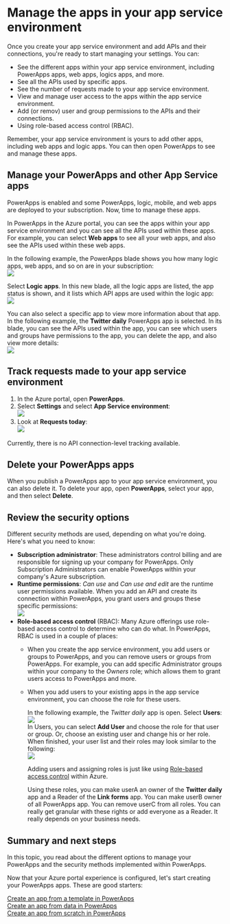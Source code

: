
<properties
	pageTitle="Check your app usage in PowerApps | Microsoft Azure"
	description="IT Pro docs: See all apps, APIs, users, app requests, and update permissions in the Azure portal"
	services="power-apps"
	documentationCenter="" 
	authors="MandiOhlinger"
	manager="dwrede"
	editor=""/>

<tags
   ms.service="power-apps"
   ms.devlang="na"
   ms.topic="article"
   ms.tgt_pltfrm="na"
   ms.workload="na" 
   ms.date="10/20/2015"
   ms.author="mandia"/>


# Manage the apps in your app service environment
Once you create your app service environment and add APIs and their connections, you're ready to start managing your settings. You can:

- See the different apps within your app service environment, including PowerApps apps, web apps, logics apps, and more.
- See all the APIs used by specific apps.
- See the number of requests made to your app service environment.
- View and manage user access to the apps within the app service environment. 
- Add (or remov) user and group permissions to the APIs and their connections. 
- Using role-based access control (RBAC).

Remember, your app service environment is yours to add other apps, including web apps and logic apps. You can then open PowerApps to see and manage these apps.


## Manage your PowerApps and other App Service apps
PowerApps is enabled and some PowerApps, logic, mobile, and web apps are deployed to your subscription. Now, time to manage these apps.

In PowerApps in the Azure portal, you can see the apps within your app service environment and you can see all the APIs used within these apps. For example, you can select **Web apps** to see all your web apps, and also see the APIs used within these web apps. 

In the following example, the PowerApps blade shows you how many logic apps, web apps, and so on are in your subscription:  
![][9]  

Select **Logic apps**. In this new blade, all the logic apps are listed, the app status is shown, and it lists which API apps are used within the logic app:  
![][10]   

You can also select a specific app to view more information about that app. In the following example, the **Twitter daily** PowerApps app is selected. In its blade, you can see the APIs used within the app, you can see which users and groups have permissions to the app, you can delete the app, and also view more details:  
![][11]  


## Track requests made to your app service environment
1. In the Azure portal, open **PowerApps**.
2. Select **Settings** and select **App Service environment**:  
![][6]
3. Look at **Requests today**:  
![][7]  

Currently, there is no API connection-level tracking available. 

## Delete your PowerApps apps
When you publish a PowerApps app to your app service environment, you can also delete it. To delete your app, open **PowerApps**, select your app, and then select **Delete**.  


## Review the security options
Different security methods are used, depending on what you're doing. Here's what you need to know:

- **Subscription administrator**: These administrators control billing and are responsible for signing up your company for PowerApps. Only Subscription Administrators can enable PowerApps within your company's Azure subscription. 
- **Runtime permissions**: *Can use* and *Can use and edit* are the runtime user permissions available. When you add an API and create its connection within PowerApps, you grant users and groups these specific permissions:  
![][3]  
- **Role-based access control** (RBAC): Many Azure offerings use role-based access control to determine who can do what. In PowerApps, RBAC is used in a couple of places:  
	- When you create the app service environment, you add users or groups to PowerApps, and you can remove users or groups from PowerApps. For example, you can add specific Administrator groups within your company to the *Owners* role; which allows them to grant users access to PowerApps and more.
	- When you add users to your existing apps in the app service environment, you can choose the role for these users.  	
	
		In the following example, the *Twitter daily* app is open. Select **Users**:  
	![][12]  
	In Users, you can select **Add User** and choose the role for that user or group. Or, choose an existing user and change his or her role. When finished, your user list and their roles may look similar to the following:  
	![][2]  
	
		Adding users and assigning roles is just like using [Role-based access control](https://azure.microsoft.com/documentation/articles/role-based-access-control-configure) within Azure. 

		Using these roles, you can make userA an owner of the **Twitter daily** app and a Reader of the **Link forms** app. You can make userB owner of all PowerApps app. You can remove userC from all roles. You can really get granular with these rights or add everyone as a Reader. It really depends on your business needs. 


## Summary and next steps
In this topic, you read about the different options to manage your PowerApps and the security methods implemented within PowerApps. 

Now that your Azure portal experience is configured, let's start creating your PowerApps apps. These are good starters:

[Create an app from a template in PowerApps](get-started-test-drive.md)  
[Create an app from data in PowerApps](get-started-create-from-data.md)  
[Create an app from scratch in PowerApps](get-started-create-from-blank.md)


[2]: ./media/powerapps-manage-monitor-usage/adduser.png
[3]: ./media/powerapps-manage-monitor-usage/selectpermission.png
[6]: ./media/powerapps-manage-monitor-usage/settingsase.png
[7]: ./media/powerapps-manage-monitor-usage/requests.png
[9]: ./media/powerapps-manage-monitor-usage/allapps.png
[10]: ./media/powerapps-manage-monitor-usage/alllogicapps.png
[11]: ./media/powerapps-manage-monitor-usage/twitterdailyapp.png
[12]: ./media/powerapps-manage-monitor-usage/twitterdailyusers.png



